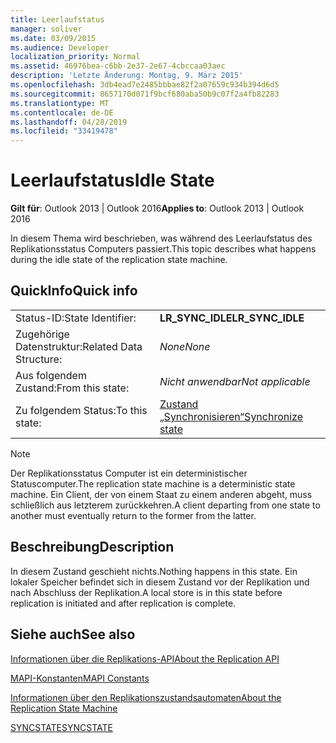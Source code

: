 ```yaml
---
title: Leerlaufstatus
manager: soliver
ms.date: 03/09/2015
ms.audience: Developer
localization_priority: Normal
ms.assetid: 46976bea-c6bb-2e37-2e67-4cbccaa03aec
description: 'Letzte Änderung: Montag, 9. März 2015'
ms.openlocfilehash: 3db4ead7e2485bbbae82f2a07659c934b394d6d5
ms.sourcegitcommit: 8657170d071f9bcf680aba50b9c07f2a4fb82283
ms.translationtype: MT
ms.contentlocale: de-DE
ms.lasthandoff: 04/28/2019
ms.locfileid: "33419478"
---
```

# <a name="idle-state"></a><span data-ttu-id="20c1a-103">Leerlaufstatus</span><span class="sxs-lookup"><span data-stu-id="20c1a-103">Idle State</span></span>

  
  
<span data-ttu-id="20c1a-104">**Gilt für**: Outlook 2013 | Outlook 2016</span><span class="sxs-lookup"><span data-stu-id="20c1a-104">**Applies to**: Outlook 2013 | Outlook 2016</span></span> 
  
 <span data-ttu-id="20c1a-105">In diesem Thema wird beschrieben, was während des Leerlaufstatus des Replikationsstatus Computers passiert.</span><span class="sxs-lookup"><span data-stu-id="20c1a-105">This topic describes what happens during the idle state of the replication state machine.</span></span> 
  
## <a name="quick-info"></a><span data-ttu-id="20c1a-106">QuickInfo</span><span class="sxs-lookup"><span data-stu-id="20c1a-106">Quick info</span></span>

|||
|:-----|:-----|
|<span data-ttu-id="20c1a-107">Status-ID:</span><span class="sxs-lookup"><span data-stu-id="20c1a-107">State Identifier:</span></span>  <br/> |<span data-ttu-id="20c1a-108">**LR_SYNC_IDLE**</span><span class="sxs-lookup"><span data-stu-id="20c1a-108">**LR_SYNC_IDLE**</span></span> <br/> |
|<span data-ttu-id="20c1a-109">Zugehörige Datenstruktur:</span><span class="sxs-lookup"><span data-stu-id="20c1a-109">Related Data Structure:</span></span>  <br/> | <span data-ttu-id="20c1a-110">*None*</span><span class="sxs-lookup"><span data-stu-id="20c1a-110">*None*</span></span>  <br/> |
|<span data-ttu-id="20c1a-111">Aus folgendem Zustand:</span><span class="sxs-lookup"><span data-stu-id="20c1a-111">From this state:</span></span>  <br/> | <span data-ttu-id="20c1a-112">*Nicht anwendbar*</span><span class="sxs-lookup"><span data-stu-id="20c1a-112">*Not applicable*</span></span>  <br/> |
|<span data-ttu-id="20c1a-113">Zu folgendem Status:</span><span class="sxs-lookup"><span data-stu-id="20c1a-113">To this state:</span></span>  <br/> |[<span data-ttu-id="20c1a-114">Zustand „Synchronisieren“</span><span class="sxs-lookup"><span data-stu-id="20c1a-114">Synchronize state</span></span>](synchronize-state.md) <br/> |
   
> [!NOTE]
> <span data-ttu-id="20c1a-115">Der Replikationsstatus Computer ist ein deterministischer Statuscomputer.</span><span class="sxs-lookup"><span data-stu-id="20c1a-115">The replication state machine is a deterministic state machine.</span></span> <span data-ttu-id="20c1a-116">Ein Client, der von einem Staat zu einem anderen abgeht, muss schließlich aus letzterem zurückkehren.</span><span class="sxs-lookup"><span data-stu-id="20c1a-116">A client departing from one state to another must eventually return to the former from the latter.</span></span> 
  
## <a name="description"></a><span data-ttu-id="20c1a-117">Beschreibung</span><span class="sxs-lookup"><span data-stu-id="20c1a-117">Description</span></span>

<span data-ttu-id="20c1a-118">In diesem Zustand geschieht nichts.</span><span class="sxs-lookup"><span data-stu-id="20c1a-118">Nothing happens in this state.</span></span> <span data-ttu-id="20c1a-119">Ein lokaler Speicher befindet sich in diesem Zustand vor der Replikation und nach Abschluss der Replikation.</span><span class="sxs-lookup"><span data-stu-id="20c1a-119">A local store is in this state before replication is initiated and after replication is complete.</span></span>
  
## <a name="see-also"></a><span data-ttu-id="20c1a-120">Siehe auch</span><span class="sxs-lookup"><span data-stu-id="20c1a-120">See also</span></span>



[<span data-ttu-id="20c1a-121">Informationen über die Replikations-API</span><span class="sxs-lookup"><span data-stu-id="20c1a-121">About the Replication API</span></span>](about-the-replication-api.md)
  
[<span data-ttu-id="20c1a-122">MAPI-Konstanten</span><span class="sxs-lookup"><span data-stu-id="20c1a-122">MAPI Constants</span></span>](mapi-constants.md)
  
[<span data-ttu-id="20c1a-123">Informationen über den Replikationszustandsautomaten</span><span class="sxs-lookup"><span data-stu-id="20c1a-123">About the Replication State Machine</span></span>](about-the-replication-state-machine.md)
  
[<span data-ttu-id="20c1a-124">SYNCSTATE</span><span class="sxs-lookup"><span data-stu-id="20c1a-124">SYNCSTATE</span></span>](syncstate.md)

